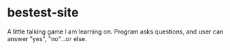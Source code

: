 # bestest-site
A little talking game I am learning on. Program asks questions, and user can answer "yes", "no"...or else. 
